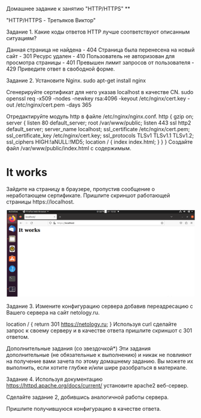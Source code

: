 Домашнее задание к занятию "HTTP/HTTPS"
**

"HTTP/HTTPS - Третьяков Виктор"

Задание 1.
Какие коды ответов HTTP лучше соответствуют описанным ситуациям?

Данная страница не найдена - 404
Страница была перенесена на новый сайт - 301
Ресурс удален - 410
Пользователь не авторизован для просмотра страницы - 401
Превышен лимит запросов от пользователя - 429
Приведите ответ в свободной форме.

Задание 2.
Установите Nginx.
sudo apt-get install nginx

Сгенерируйте сертификат для него указав localhost в качестве CN.
sudo openssl req -x509 -nodes -newkey rsa:4096 -keyout /etc/nginx/cert.key -out /etc/nginx/cert.pem -days 365

Отредактируйте модуль http в файле /etc/nginx/nginx.conf.
http {
    gzip on;
    server {
        listen 80 default_server;
        root   /var/www/public;
        listen  443 ssl http2 default_server;
        server_name  localhost;
        ssl_certificate  /etc/nginx/cert.pem;
        ssl_certificate_key /etc/nginx/cert.key;
        ssl_protocols   TLSv1 TLSv1.1 TLSv1.2;
        ssl_ciphers   HIGH:!aNULL:!MD5;
        location / {
            index index.html;
        }
    }
}
Создайте файл /var/www/public/index.html c содержимым.
<h1>It works</h1>
Зайдите на страницу в браузере, пропустив сообщение о неработающем сертификате.
Пришлите скриншот работающей страницы https://localhost.

![](/network/http/task_1.png "1 скрин")

Задание 3.
Измените конфигурацию сервера добавив переадресацию c Вашего сервера на сайт netology.ru.

location / {
  return 301 https://netology.ru;
}
Используя curl сделайте запрос к своему серверу и в качестве ответа пришлите скриншот с 301 ответом.

Дополнительные задания (со звездочкой*)
Эти задания дополнительные (не обязательные к выполнению) и никак не повлияют на получение вами зачета по этому домашнему заданию. Вы можете их выполнить, если хотите глубже и/или шире разобраться в материале.

Задание 4.
Используя документацию https://httpd.apache.org/docs/current/ установите apache2 веб-сервер.

Сделайте задание 2, добившись аналогичной работы сервера.

Пришлите получившуюся конфигурацию в качестве ответа.